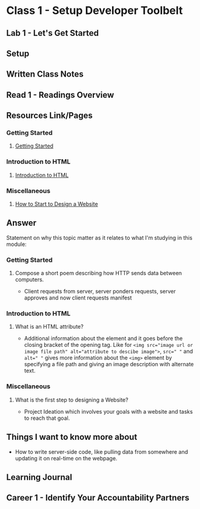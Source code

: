 # Class 1 - Setup Developer Toolbelt

## Lab 1 - Let's Get Started

## Setup



## Written Class Notes


## Read 1 - Readings Overview

## Resources Link/Pages

### Getting Started

1. [Getting Started](https://developer.mozilla.org/en-US/docs/Learn/Getting_started_with_the_web)


### Introduction to HTML

1. [Introduction to HTML](https://developer.mozilla.org/en-US/docs/Learn/HTML/Introduction_to_HTML)


### Miscellaneous

1. [How to Start to Design a Website](https://developer.mozilla.org/en-US/docs/Learn/Common_questions/Design_and_accessibility/Thinking_before_coding)

## Answer

Statement on why this topic matter as it relates to what I'm studying in this module:


### Getting Started

1. Compose a short poem describing how HTTP sends data between computers.

   - Client requests from server, server ponders requests, server approves and now client requests manifest


### Introduction to HTML

1. What is an HTML attribute?

   - Additional information about the element and it goes before the closing bracket of the opening tag. Like for `<img src="image url or image file path" alt="attribute to descibe image">`, `src=" "` and `alt=" "` gives more information about the `<img>` element by specifying a file path and giving an image description with alternate text.


### Miscellaneous

1. What is the first step to designing a Website?

   - Project Ideation which involves your goals with a website and tasks to reach that goal.


## Things I want to know more about

- How to write server-side code, like pulling data from somewhere and updating it on real-time on the webpage.

## Learning Journal


## Career 1 - Identify Your Accountability Partners

